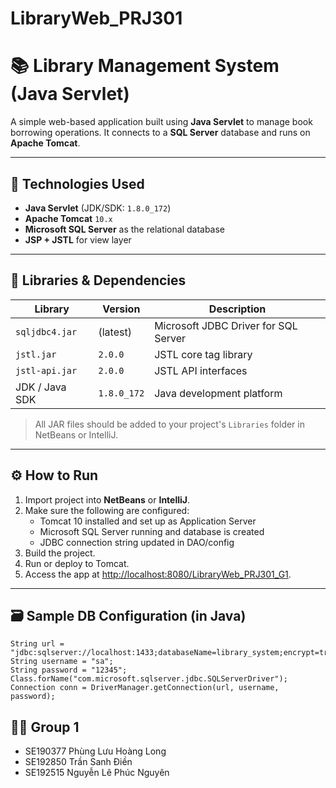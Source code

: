 # LibraryWeb_PRJ301

# 📚 Library Management System (Java Servlet)

A simple web-based application built using **Java Servlet** to manage book borrowing operations. It connects to a **SQL Server** database and runs on **Apache Tomcat**.

---

## 🚀 Technologies Used

- **Java Servlet** (JDK/SDK: `1.8.0_172`)
- **Apache Tomcat** `10.x`
- **Microsoft SQL Server** as the relational database
- **JSP + JSTL** for view layer

---

## 🔧 Libraries & Dependencies

| Library             | Version     | Description                          |
|---------------------|-------------|--------------------------------------|
| `sqljdbc4.jar`      | (latest)    | Microsoft JDBC Driver for SQL Server |
| `jstl.jar`          | `2.0.0`     | JSTL core tag library                 |
| `jstl-api.jar`      | `2.0.0`     | JSTL API interfaces                   |
| JDK / Java SDK      | `1.8.0_172` | Java development platform             |

> All JAR files should be added to your project's `Libraries` folder in NetBeans or IntelliJ.

---

## ⚙️ How to Run

1. Import project into **NetBeans** or **IntelliJ**.
2. Make sure the following are configured:
    - Tomcat 10 installed and set up as Application Server
    - Microsoft SQL Server running and database is created
    - JDBC connection string updated in DAO/config
3. Build the project.
4. Run or deploy to Tomcat.
5. Access the app at [http://localhost:8080/LibraryWeb_PRJ301_G1](http://localhost:8080/LibraryWeb_PRJ301_G1).

---

## 🗃 Sample DB Configuration (in Java)

```
String url = "jdbc:sqlserver://localhost:1433;databaseName=library_system;encrypt=true;trustServerCertificate=true;";
String username = "sa";
String password = "12345";
Class.forName("com.microsoft.sqlserver.jdbc.SQLServerDriver");
Connection conn = DriverManager.getConnection(url, username, password);
```

## 👨‍💻 Group 1

-   SE190377 Phùng Lưu Hoàng Long
-   SE192850 Trần Sanh Điền
-   SE192515 Nguyễn Lê Phúc Nguyên
